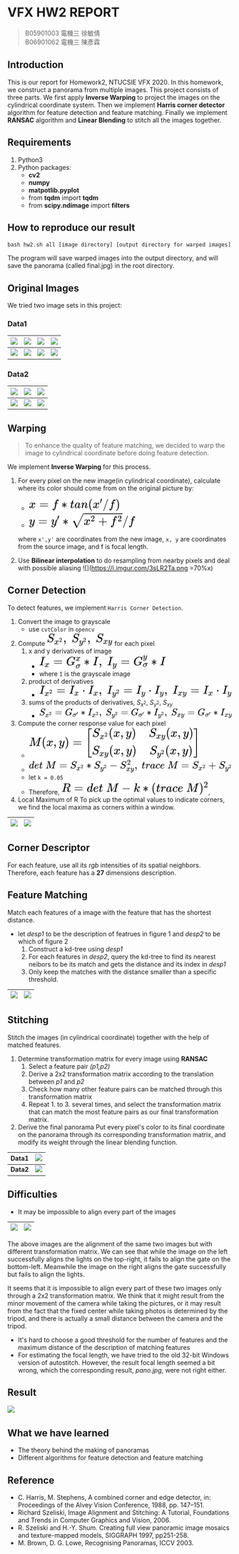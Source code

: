 # VFX HW2 REPORT
> B05901003 電機三 徐敏倩  
> B06901062 電機三 陳彥霖

## Introduction
This is our report for Homework2, NTUCSIE VFX 2020. In this homework, we construct a panorama from multiple images. This project consists of three parts. We first apply **Inverse Warping** to project the images on the cylindrical coordinate system. Then we implement **Harris corner detector** algorithm for feature detection and feature matching. Finally we implement **RANSAC** algorithm and **Linear Blending** to stitch all the images together. 

## Requirements
1. Python3
2. Python packages:
    + **cv2**
    + **numpy**
    + **matpotlib.pyplot**
    + from **tqdm** import **tqdm**
    + from **scipy.ndimage** import **filters**

## How to reproduce our result
```
bash hw2.sh all [image directory] [output directory for warped images]
```
The program will save warped images into the output directory, and will save the panorama (called final.jpg) in the root directory.
## Original Images
We tried two image sets in this project:
### Data1

| ![](https://i.imgur.com/T77STz7.jpg) | ![](https://i.imgur.com/KyJnP31.jpg) | ![](https://i.imgur.com/26iubRY.jpg) | ![](https://i.imgur.com/dCkznlm.jpg) |
| -------- | -------- | -------- | --- |
| ![](https://i.imgur.com/O2xBDl8.jpg) | ![](https://i.imgur.com/2sYqqGO.jpg) | ![](https://i.imgur.com/CPI5r7z.jpg) | ![](https://i.imgur.com/q1D9o1W.jpg) |


### Data2


| ![](https://i.imgur.com/Xc78dLw.jpg) | ![](https://i.imgur.com/ec8Fjsp.jpg) | ![](https://i.imgur.com/K5TCsXm.jpg) |
| -------- | -------- | -------- |
| ![](https://i.imgur.com/YrNA4O4.jpg) | ![](https://i.imgur.com/K943D9Y.jpg) | ![](https://i.imgur.com/g3DtY2f.jpg) |

## Warping
> To enhance the quality of feature matching, we decided to warp the image to cylindrical coordinate before doing feature detection.
 
We implement **Inverse Warping** for this process.
1. For every pixel on the new image(in cylindrical coordinate), calculate where its color should come from on the original picture by:
    + <!-- $x = f*tan(x'/f)$ --> <img style="transform: translateY(0.1em); background: white;" src="../svg/oOgFLrWAGf.svg">
    + <!-- $y = y'*\sqrt{x^2+f^2}/f$ --> <img style="transform: translateY(0.1em); background: white;" src="../svg/LWqe0pwP0V.svg">
    
    where `x',y'` are coordinates from the new image, `x, y` are coordinates from the source image, and f is focal length.

2. Use **Bilinear interpolation** to do resampling from nearby pixels and deal with possible aliasing
![](https://i.imgur.com/3sLR2Ta.png =70%x)


## Corner Detection
To detect features, we implement `Harris Corner Detection`.
1. Convert the image to grayscale
	+ use `cvtColor` in `opencv`
2. Compute <!-- $S_{x^2},\ S_{y^2},\ S_{xy}$ --> <img style="transform: translateY(0.1em); background: white;" src="../svg/L7C2DN7gC3.svg">  for each pixel
	1. x and y derivatives of image
		+ <!-- $I_x = G_{\sigma}^x * I,\ I_y = G_{\sigma}^y * I$ --> <img style="transform: translateY(0.1em); background: white;" src="../svg/wlj6OCHS3z.svg">
		+ where `I` is the grayscale image
	2. product of derivatives
		+ <!-- $I_{x^2} = I_x \cdot I_x,\ I_{y^2} = I_y \cdot I_y,\ I_{xy} = I_x \cdot I_y$ --> <img style="transform: translateY(0.1em); background: white;" src="../svg/RwRtDMCftU.svg">
	3. sums of the products of derivatives, $S_{x^2},\ S_{y^2},\ S_{xy}$
		+ <!-- $S_{x^2} = G_{\sigma '} * I_{x^2},\ S_{y^2} = G_{\sigma '} * I_{y^2},\ S_{xy} = G_{\sigma '} * I_{xy}$ --> <img style="transform: translateY(0.1em); background: white;" src="../svg/IwrDT42vLN.svg">
3. Compute the corner response value for each pixel
	+ <!-- $M(x, y) = \begin{bmatrix} S_{x^2}(x, y) & S_{xy}(x, y)\\ S_{xy}(x, y) & S_{y^2}(x, y)\\ \end{bmatrix}$ --> <img style="transform: translateY(0.1em); background: white;" src="../svg/F6JfXJ0tnu.svg">
	+ <!-- $det\ M = S_{x^2} * S_{y^2} - S_{xy}^2,\ trace\ M = S_{x^2} + S_{y^2}$ --> <img style="transform: translateY(0.1em); background: white;" src="../svg/8lsOFIBKGH.svg">
	+ let `k = 0.05`
	+ Therefore, <!-- $R = det\ M - k*(trace\ M)^2$ --> <img style="transform: translateY(0.1em); background: white;" src="../svg/PooNqQJHUo.svg">, 
4. Local Maximum of R
To pick up the optimal values to indicate corners, we find the local maxima as corners within a window.

| ![](https://i.imgur.com/yLuVlVL.jpg) | ![](https://i.imgur.com/r47q8fT.jpg) |
|:---------:|:------------------------------------:|

## Corner Descriptor
For each feature, use all its *rgb* intensities of its spatial neighbors. Therefore, each feature has a **27** dimensions description.

## Feature Matching
Match each features of a image with the feature that has the shortest distance.
+ let *desp1* to be the description of featrues in figure 1 and *desp2* to be which of figure 2
	1. Construct a kd-tree using *desp1*
	2. For each features in *desp2*, query the kd-tree to find its nearest neibors to be its match and gets the distance and its index in *desp1*
	3. Only keep the matches with the distance smaller than a specific threshold.

| ![](https://i.imgur.com/W7l3bPq.jpg) | ![](https://i.imgur.com/GOGwMaZ.jpg) |
|:---------:|:------------------------------------:|

## Stitching
Stitch the images (in cylindrical coordinate) together with the help of matched features.
1. Determine transformation matrix for every image using **RANSAC**
    1. Select a feature pair *(p1,p2)*
    2. Derive a 2x2 transformation matrix according to the translation between *p1* and *p2* 
    3. Check how many other feature pairs can be matched through this transformation matrix
    4. Repeat 1. to 3. several times, and select the transformation matrix that can match the most feature pairs as our final transformation matrix.
2. Derive the final panorama
    Put every pixel's color to its final coordinate on the panorama through its corresponding transformation matrix, and modify its weight through the linear blending function.
	
|   Data1   |![](https://i.imgur.com/QVU2jSJ.jpg)|
|:---------:|:------------------------------------:|
| **Data2** | ![](https://i.imgur.com/JojVNSO.jpg) |
    
## Difficulties
+ It may be impossible to align every part of the images

| ![](https://i.imgur.com/stI4viy.png)|![](https://i.imgur.com/eVy4W0K.png) |
| -------- | -------- |

The above images are the alignment of the same two images but with different transformation matrix. We can see that while the image on the left successfully aligns the lights on the top-right, it fails to align the gate on the bottom-left. Meanwhile the image on the right aligns the gate successfully but fails to align the lights.

It seems that it is impossible to align every part of these two images only through a 2x2 transformation matrix. We think that it might result from the minor movement of the camera while taking the pictures, or it may result from the fact that the fixed center while taking photos is determined by the tripod, and there is actually a small distance between the camera and the tripod.

+ It's hard to choose a good threshold for the number of features and the maximum distance of the description of matching features
+ For estimating the focal length, we have tried to the old 32-bit Windows version of autostitch. However, the result focal length seemed a bit wrong, which the corresponding result, *pano.jpg*, were not right either.

## Result
![](https://i.imgur.com/QVU2jSJ.jpg)
## What we have learned
+ The theory behind the making of panoramas
+ Different algorithms for feature detection and feature matching

## Reference
+ C. Harris, M. Stephens, A combined corner and edge detector, in: Proceedings of the Alvey Vision Conference, 1988, pp. 147–151.
+ Richard Szeliski, Image Alignment and Stitching: A Tutorial, Foundations and Trends in Computer Graphics and Vision, 2006.
+ R. Szeliski and H.-Y. Shum. Creating full view panoramic image mosaics and texture-mapped models, SIGGRAPH 1997, pp251-258.
+ M. Brown, D. G. Lowe, Recognising Panoramas, ICCV 2003.